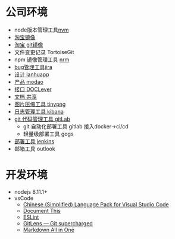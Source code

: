 # 公司环境
* node版本管理工具[nvm](https://github.com/creationix/nvm)
* [淘宝镜像](https://npm.taobao.org/mirrors)
* [淘宝 git镜像](https://npm.taobao.org/mirrors/git-for-windows/)
* 文件变更记录 TortoiseGit
* npm 镜像管理工具 [nrm](https://github.com/Pana/nrm)
* [bug管理工具jira](https://www.atlassian.com/)
* [设计 lanhuapp ](https://lanhuapp.com/)
* [产品 modao](https://org.modao.cc/)
* [接口 DOCLever](http://apidev.xin.com/login)
* [文档 共享](https://docs.qq.com/)
* [图片压缩工具 tinypng](https://tinypng.com/)
* [日志管理工具 kibana](http://alilog.xin.com/)
* [git 代码管理工具 gitLab](https://gitlab.com/)
  * git 自动化部署工具 gitlab 接入docker->ci/cd
  * 轻量级部署工具 gogs
* [部署工具 jenkins](https://www.jenkins.io/)
* 邮箱工具 outlook

# 开发环境
* nodejs 8.11.1+
* vsCode
  * [Chinese (Simplified) Language Pack for Visual Studio Code](https://marketplace.visualstudio.com/items?itemName=MS-CEINTL.vscode-language-pack-zh-hans)
  * [Document This](https://marketplace.visualstudio.com/items?itemName=joelday.docthis)
  * [ESLint](https://marketplace.visualstudio.com/items?itemName=dbaeumer.vscode-eslint)
  * [GitLens — Git supercharged](https://marketplace.visualstudio.com/items?itemName=eamodio.gitlens)
  * [Markdown All in One](https://marketplace.visualstudio.com/items?itemName=yzhang.markdown-all-in-one)
